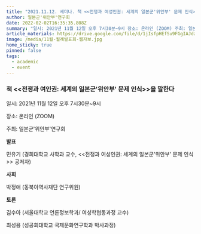 ```yaml
---
title: "2021.11.12. 세미나. 책 <<전쟁과 여성인권: 세계의 일본군'위안부' 문제 인식>>을 말한다"
author: 일본군'위안부'연구회
date: 2022-02-02T16:35:35.808Z
summary: "일시: 2021년 11월 12일 오후 7시30분~9시 장소: 온라인 (ZOOM) 주최: 일본군'위안부'연구회"
article_materials: https://drive.google.com/file/d/1jIsfpHEfSu9FGgIAJdzUyzVTxXso0YuZ/view?usp=sharing
image: /media/11월-월례발표회-웹자보.jpg
home_sticky: true
pinned: false
tags:
  - academic
  - event
---
```

### 책 <<전쟁과 여인권: 세계의 일본군'위안부' 문제 인식>>을 말한다

일시: 2021년 11월 12일 오후 7시30분~9시

장소: 온라인 (ZOOM)

주최: 일본군'위안부'연구회

**발표**

민유기 (경희대학교 사학과 교수, <<전쟁과 여성인권: 세계의 일본군'위안부' 문제 인식>> 공저자) 

**사회**

박정애 (동북아역사재단 연구위원)

**토론**

김수아 (서울대학교 언론정보학과/ 여성학협동과정 교수)

최성용 (성공회대학교 국제문화연구학과 박사과정)
